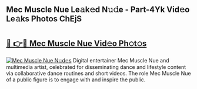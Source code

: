 ## Mec Muscle Nue Le𝚊k𝚎d N𝚞𝚍e - Part-4Yk Vid𝚎o Le𝚊ks Photos ChEjS

# <h2><a href="http://fb9ro3.evod.top/?m=Mec+Muscle+Nue">🔗 👉🔴 Mec Muscle Nue Vid𝚎o Ph𝚘t𝚘s</a></h2>

[![Mec Muscle Nue N𝚞d𝚎s](https://i.imgur.com/8V9OHl7.gif)](http://fb9ro3.evod.top/?m=Mec+Muscle+Nue)
Digital entertainer Mec Muscle Nue and multimedia artist, celebrated for disseminating dance and lifestyle content via collaborative dance routines and short videos. The role Mec Muscle Nue of a public figure is to engage with and inspire the public. 
